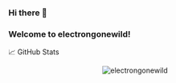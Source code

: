 ### Hi there 👋
### Welcome to electrongonewild!

📈 GitHub Stats

<p align="center"> <img src="https://github-readme-stats.vercel.app/api?username=electrongonewild&show_icons=true&theme=dracula" alt="electrongonewild" />
<!--
**electrongonewild/electrongonewild** is a ✨ _special_ ✨ repository because its `README.md` (this file) appears on your GitHub profile.

Here are some ideas to get you started:

- 🔭 I’m currently working on ...
- 🌱 I’m currently learning ...
- 👯 I’m looking to collaborate on ...
- 🤔 I’m looking for help with ...
- 💬 Ask me about ...
- 📫 How to reach me: ...
- 😄 Pronouns: ...
- ⚡ Fun fact: ...
-->
